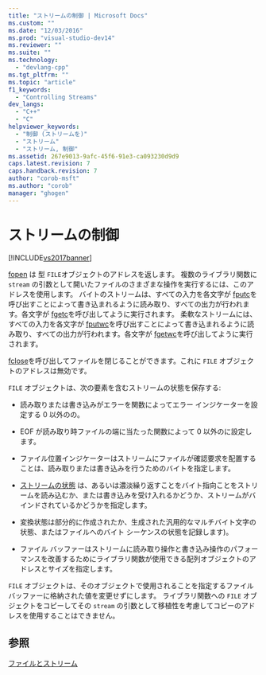 ```yaml
---
title: "ストリームの制御 | Microsoft Docs"
ms.custom: ""
ms.date: "12/03/2016"
ms.prod: "visual-studio-dev14"
ms.reviewer: ""
ms.suite: ""
ms.technology: 
  - "devlang-cpp"
ms.tgt_pltfrm: ""
ms.topic: "article"
f1_keywords: 
  - "Controlling Streams"
dev_langs: 
  - "C++"
  - "C"
helpviewer_keywords: 
  - "制御 (ストリームを)"
  - "ストリーム"
  - "ストリーム, 制御"
ms.assetid: 267e9013-9afc-45f6-91e3-ca093230d9d9
caps.latest.revision: 7
caps.handback.revision: 7
author: "corob-msft"
ms.author: "corob"
manager: "ghogen"
---
```

# ストリームの制御
[!INCLUDE[vs2017banner](../assembler/inline/includes/vs2017banner.md)]

[fopen](../c-runtime-library/reference/fopen-wfopen.md) は 型 `FILE`オブジェクトのアドレスを返します。  複数のライブラリ関数に `stream` の引数として開いたファイルのさまざまな操作を実行するには、このアドレスを使用します。  バイトのストリームは、すべての入力を各文字が [fputc](../c-runtime-library/reference/fputc-fputwc.md)を呼び出すことによって書き込まれるように読み取り、すべての出力が行われます。各文字が [fgetc](../Topic/fgetc,%20fgetwc.md)を呼び出してように実行されます。  柔軟なストリームには、すべての入力を各文字が [fputwc](../c-runtime-library/reference/fputc-fputwc.md)を呼び出すことによって書き込まれるように読み取り、すべての出力が行われます。各文字が [fgetwc](../Topic/fgetc,%20fgetwc.md)を呼び出してように実行されます。  
  
 [fclose](../c-runtime-library/reference/fclose-fcloseall.md)を呼び出してファイルを閉じることができます。これに `FILE` オブジェクトのアドレスは無効です。  
  
 `FILE` オブジェクトは、次の要素を含むストリームの状態を保存する:  
  
-   読み取りまたは書き込みがエラーを関数によってエラー インジケーターを設定する 0 以外のの。  
  
-   EOF が読み取り時ファイルの端に当たった関数によって 0 以外のに設定します。  
  
-   ファイル位置インジケーターはストリームにファイルが確認要求を配置することは、読み取りまたは書き込みを行うためのバイトを指定します。  
  
-   [ストリームの状態](../Topic/Stream%20States.md) は、あるいは濃淡繰り返すことをバイト指向ことをストリームを読み込むか、または書き込みを受け入れるかどうか、ストリームがバインドされているかどうかを指定します。  
  
-   変換状態は部分的に作成されたか、生成された汎用的なマルチバイト文字の状態、またはファイルへのバイト シーケンスの状態を記録します\)。  
  
-   ファイル バッファーはストリームに読み取り操作と書き込み操作のパフォーマンスを改善するためにライブラリ関数が使用できる配列オブジェクトのアドレスとサイズを指定します。  
  
 `FILE` オブジェクトは、そのオブジェクトで使用されることを指定するファイル バッファーに格納された値を変更せずにします。  ライブラリ関数への `FILE` オブジェクトをコピーしてその `stream` の引数として移植性を考慮してコピーのアドレスを使用することはできません。  
  
## 参照  
 [ファイルとストリーム](../c-runtime-library/files-and-streams.md)